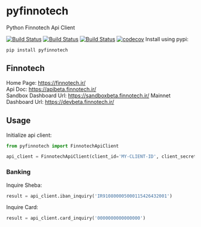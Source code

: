 # pyfinnotech

Python Finnotech Api Client

[![Build Status](https://travis-ci.org/mahdi13/pyfinnotech.svg?branch=master)](https://travis-ci.org/mahdi13/pyfinnotech)
[![Build Status](https://badge.fury.io/py/pyfinnotech.svg)](https://pypi.org/project/pyfinnotech/)
[![Build Status](https://pypip.in/d/pyfinnotech/badge.png)](https://pypi.org/project/pyfinnotech/)
[![codecov](https://codecov.io/gh/mahdi13/pyfinnotech/branch/master/graph/badge.svg)](https://codecov.io/gh/mahdi13/pyfinnotech)
Install using pypi:
```shell script
pip install pyfinnotech
```

## Finnotech
Home Page: https://finnotech.ir/  
Api Doc: https://apibeta.finnotech.ir/  
Sandbox Dashboard Url: https://sandboxbeta.finnotech.ir/
Mainnet Dashboard Url: https://devbeta.finnotech.ir/

## Usage
Initialize api client:
```python
from pyfinnotech import FinnotechApiClient

api_client = FinnotechApiClient(client_id='MY-CLIENT-ID', client_secret='MY-CLIENT-SECRET')
```

### Banking
Inquire Sheba:
```python
result = api_client.iban_inquiry('IR910800005000115426432001')
```

Inquire Card:
```python
result = api_client.card_inquiry('0000000000000000')
```
